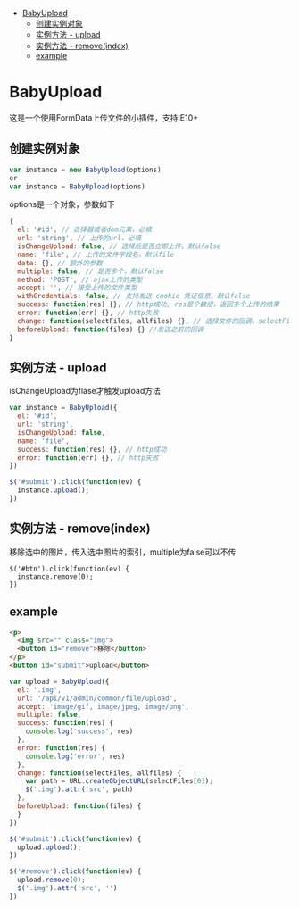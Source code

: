<!-- START doctoc generated TOC please keep comment here to allow auto update -->
<!-- DON'T EDIT THIS SECTION, INSTEAD RE-RUN doctoc TO UPDATE -->

- [BabyUpload](#babyupload)
  - [创建实例对象](#%E5%88%9B%E5%BB%BA%E5%AE%9E%E4%BE%8B%E5%AF%B9%E8%B1%A1)
  - [实例方法 - upload](#%E5%AE%9E%E4%BE%8B%E6%96%B9%E6%B3%95---upload)
  - [实例方法 - remove(index)](#%E5%AE%9E%E4%BE%8B%E6%96%B9%E6%B3%95---removeindex)
  - [example](#example)

<!-- END doctoc generated TOC please keep comment here to allow auto update -->

# BabyUpload

这是一个使用FormData上传文件的小插件，支持IE10+

## 创建实例对象
```js
var instance = new BabyUpload(options)
or
var instance = BabyUpload(options)
```
options是一个对象，参数如下

```js
{
  el: '#id', // 选择器或者dom元素，必填
  url: 'string', // 上传的url，必填
  isChangeUpload: false, // 选择后是否立即上传，默认false
  name: 'file', // 上传的文件字段名，默认file
  data: {}, // 额外的参数
  multiple: false, // 是否多个，默认false
  method: 'POST', // ajax上传的类型
  accept: '', // 接受上传的文件类型
  withCredentials: false, // 支持发送 cookie 凭证信息，默认false
  success: function(res) {}, // http成功, res是个数组，返回多个上传的结果
  error: function(err) {}, // http失败
  change: function(selectFiles, allfiles) {}, // 选择文件的回调，selectFiles当前操作选中的文件，allfiles是所有选择的文件
  beforeUpload: function(files) {} //发送之前的回调
}
```
## 实例方法 - upload

isChangeUpload为flase才触发upload方法

```js
var instance = BabyUpload({
  el: '#id',
  url: 'string',
  isChangeUpload: false,
  name: 'file',
  success: function(res) {}, // http成功
  error: function(err) {}, // http失败
})

$('#submit').click(function(ev) {
  instance.upload();
})
```

## 实例方法 - remove(index)

移除选中的图片，传入选中图片的索引，multiple为false可以不传
```
$('#btn').click(function(ev) {
  instance.remove(0);
})
```

## example

```html
<p>
  <img src="" class="img">
  <button id="remove">移除</button>
</p>
<button id="submit">upload</button>
```
```js
var upload = BabyUpload({
  el: '.img',
  url: '/api/v1/admin/common/file/upload',
  accept: 'image/gif, image/jpeg, image/png',
  multiple: false,
  success: function(res) {
    console.log('success', res)
  },
  error: function(res) {
    console.log('error', res)
  },
  change: function(selectFiles, allfiles) {
    var path = URL.createObjectURL(selectFiles[0]);
    $('.img').attr('src', path)
  },
  beforeUpload: function(files) {
  }
})

$('#submit').click(function(ev) {
  upload.upload();
})

$('#remove').click(function(ev) {
  upload.remove(0);
  $('.img').attr('src', '')
})
```



 
